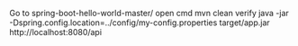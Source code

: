 Go to spring-boot-hello-world-master/
open cmd
mvn clean verify
java -jar -Dspring.config.location=../config/my-config.properties target/app.jar
http://localhost:8080/api
